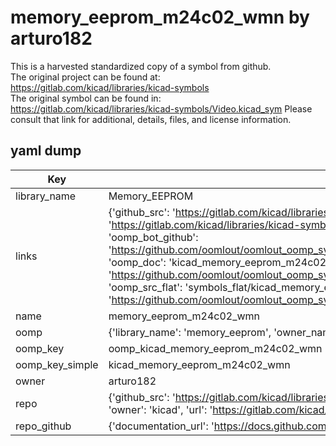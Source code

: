 # memory_eeprom_m24c02_wmn by arturo182  
This is a harvested standardized copy of a symbol from github.  
The original project can be found at:  
https://gitlab.com/kicad/libraries/kicad-symbols  
The original symbol can be found in:
https://gitlab.com/kicad/libraries/kicad-symbols/Video.kicad_sym
Please consult that link for additional, details, files, and license information.  
## yaml dump  
| Key | Value |  
| --- | --- |  
| library_name | Memory_EEPROM |  
| links | {'github_src': 'https://gitlab.com/kicad/libraries/kicad-symbols/Video.kicad_sym', 'github_src_repo': 'https://gitlab.com/kicad/libraries/kicad-symbols', 'oomp_bot': 'kicad_memory_eeprom_m24c02_wmn/working', 'oomp_bot_github': 'https://github.com/oomlout/oomlout_oomp_symbol_bot/tree/main/kicad_memory_eeprom_m24c02_wmn/working', 'oomp_doc': 'kicad_memory_eeprom_m24c02_wmn/working', 'oomp_doc_github': 'https://github.com/oomlout/oomlout_oomp_symbol_doc/tree/main/kicad_memory_eeprom_m24c02_wmn/working', 'oomp_src_flat': 'symbols_flat/kicad_memory_eeprom_m24c02_wmn/working', 'oomp_src_flat_github': 'https://github.com/oomlout/oomlout_oomp_symbol_src/tree/main/kicad_memory_eeprom_m24c02_wmn/working'} |  
| name | memory_eeprom_m24c02_wmn |  
| oomp | {'library_name': 'memory_eeprom', 'owner_name': 'kicad', 'symbol_name': 'memory_eeprom_m24c02_wmn'} |  
| oomp_key | oomp_kicad_memory_eeprom_m24c02_wmn |  
| oomp_key_simple | kicad_memory_eeprom_m24c02_wmn |  
| owner | arturo182 |  
| repo | {'github_src': 'https://gitlab.com/kicad/libraries/kicad-symbols/Video.kicad_sym', 'name': 'libraries/kicad-symbols', 'owner': 'kicad', 'url': 'https://gitlab.com/kicad/libraries/kicad-symbols'} |  
| repo_github | {'documentation_url': 'https://docs.github.com/rest/repos/repos#get-a-repository', 'message': 'Not Found'} |  

